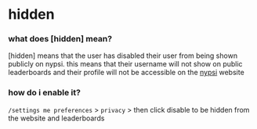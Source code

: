 # hidden

### what does \[hidden] mean?

\[hidden] means that the user has disabled their user from being shown publicly on nypsi. this means that their username will not show on public leaderboards and their profile will not be accessible on the [nypsi](https://nypsi.xyz) website

### how do i enable it?

`/settings me preferences` > `privacy` > then click disable to be hidden from the website and leaderboards
